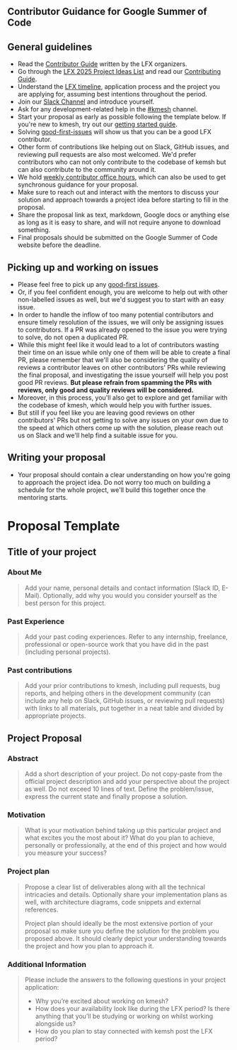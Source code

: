 ## Contributor Guidance for Google Summer of Code

## General guidelines

* Read the [Contributor Guide](https://docs.linuxfoundation.org/lfx/mentorship) written by the LFX organizers.
* Go through the [LFX 2025 Project Ideas List](./2025/project_ideas.md) and read our [Contributing Guide](https://github.com/kmesh-net/kmesh/blob/main/CONTRIBUTING.md).
* Understand the [LFX timeline](https://docs.linuxfoundation.org/lfx/mentorship/mentorship-program-timelines), application process and the project you are applying for, assuming best intentions throughout the period.
* Join our [Slack Channel](https://cloud-native.slack.com/archives/C06BU2GB8NL) and introduce yourself. 
* Ask for any development-related help in the [#kmesh](https://cloud-native.slack.com/archives/C06BU2GB8NL) channel.
* Start your proposal as early as possible following the template below. If you're new to kmesh, try out our [getting started guide](https://kmesh.net/en/docs/setup/quick-start/).
* Solving [good-first-issues](https://github.com/kmesh-net/kmesh/issues?q=is%3Aissue%20state%3Aopen%20label%3A%22good%20first%20issue%22) will show us that you can be a good LFX contributor. 
* Other form of contributions like helping out on Slack, GitHub issues, and reviewing pull requests are also most welcomed. We'd prefer contributors who can not only contribute to the codebase of kemsh but can also contribute to the community around it.
* We hold [weekly contributor office hours](https://zoom-lfx.platform.linuxfoundation.org/meeting/99299011908?password=f4c31ddd-11ed-42ae-a617-3e0842c39c58), which can also be used to get synchronous guidance for your proposal. 
* Make sure to reach out and interact with the mentors to discuss your solution and approach towards a project idea before starting to fill in the proposal.
* Share the proposal link as text, markdown, Google docs or anything else as long as it is easy to share, and will not require anyone to download something.
* Final proposals should be submitted on the Google Summer of Code website before the deadline.

## Picking up and working on issues

* Please feel free to pick up any [good-first issues](https://github.com/kmesh-net/kmesh/issues?q=is%3Aissue%20state%3Aopen%20label%3A%22good%20first%20issue%22).
* Or, if you feel confident enough, you are welcome to help out with other non-labelled issues as well, but we'd suggest you to start with an easy issue.
* In order to handle the inflow of too many potential contributors and ensure timely resolution of the issues, we will only be assigning issues to contributors. If a PR was already opened to the issue you were trying to solve, do not open a duplicated PR.
* While this might feel like it would lead to a lot of contributors wasting their time on an issue while only one of them will be able to create a final PR, please remember that we'll also be considering the quality of reviews a contributor leaves on other contributors' PRs while reviewing the final proposal, and investigating the issue yourself will help you post good PR reviews. __But please refrain from spamming the PRs with reviews, only good and quality reviews will be considered.__
* Moreover, in this process, you'll also get to explore and get familiar with the codebase of kmesh, which would help you with further issues.
* But still if you feel like you are leaving good reviews on other contributors' PRs but not getting to solve any issues on your own due to the speed at which others come up with the solution, please reach out us on Slack and we'll help find a suitable issue for you.

## Writing your proposal

* Your proposal should contain a clear understanding on how you're going to approach the project idea. Do not worry too much on building a schedule for the whole project, we'll build this together once the mentoring starts.

# Proposal Template

## Title of your project

### About Me

> Add your name, personal details and contact information (Slack ID, E-Mail). Optionally, add why you would you consider yourself as the best person for this project.

### Past Experience

> Add your past coding experiences. Refer to any internship, freelance, professional or open-source work that you have did in the past (including personal projects).

### Past contributions

> Add your prior contributions to kmesh, including pull requests, bug reports, and helping others in the development community (can include any help on Slack, GitHub issues, or reviewing pull requests) with links to all materials, put together in a neat table and divided by appropriate projects.

## Project Proposal

### Abstract

> Add a short description of your project. Do not copy-paste from the official project description and add your perspective about the project as well. Do not exceed 10 lines of text. Define the problem/issue, express the current state and finally propose a solution.

### Motivation

> What is your motivation behind taking up this particular project and what excites you the most about it? What do you plan to achieve, personally or professionally, at the end of this project and how would you measure your success?

### Project plan

> Propose a clear list of deliverables along with all the technical intricacies and details. Optionally share your implementation plans as well, with architecture diagrams, code snippets and external references.
>
> Project plan should ideally be the most extensive portion of your proposal so make sure you define the solution for the problem you proposed above. It should clearly depict your understanding towards the project and how you plan to approach it.

### Additional Information

>Please include the answers to the following questions in your project application:
>
>* Why you’re excited about working on kmesh?
>* How does your availability look like during the LFX period? Is there anything that you’ll be studying or working on whilst working alongside us?
>* How do you plan to stay connected with kemsh post the LFX period?